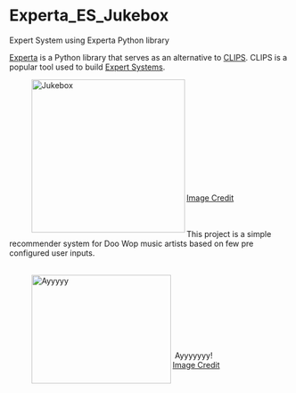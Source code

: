# Experta_ES_Jukebox
Expert System using Experta Python library



<a href="https://pypi.org/project/experta/">Experta</a> is a Python library that serves as an alternative to <a href="https://en.wikipedia.org/wiki/CLIPS">CLIPS</a>. CLIPS is a popular tool used to build <a href="https://en.wikipedia.org/wiki/Expert_system"
     style="cursor:pointer;"
     title='"expert system is a computer system emulating the decision-making ability of a human expert"'>Expert Systems</a>.

<figure> <img src="https://media.giphy.com/media/550h0IDjyok6QZNM6v/giphy.gif" alt="Jukebox" width="275" height="275" align="left" HSPACE=”15” VSPACE=”15”> <figcaption> <br><br><br><br><br><br><br><br><br><br><br><br><a href="https://giphy.com/embed/550h0IDjyok6QZNM6v">Image Credit</a> </figcaption> </figure>
<br><br> This project is a simple recommender system for Doo Wop music artists based on few pre configured user inputs. <br>
<br>
<figure> <img src="https://static.wikia.nocookie.net/muppet/images/4/45/The_Fonz_-_W.jpg/" alt="Ayyyyy" width="250" height="195" align="left" HSPACE=”15” VSPACE=”15”> <figcaption><br><br><br><br><br><br><br><br>&nbsp;Ayyyyyyy!<br><a href="https://muppet.fandom.com/wiki/Happy_Days_sketches">Image Credit</a> </figcaption> </figure>

